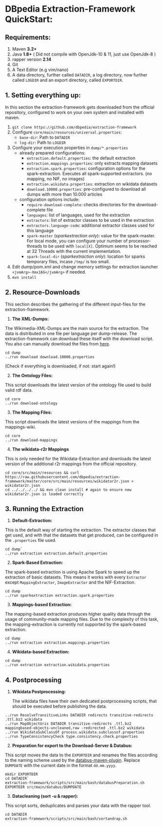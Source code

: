 # DBpedia Extraction-Framework QuickStart:

## Requirements:

1. Maven **3.2+**
2. Java **1.8+** ( Did not compile with OpenJdk-10 & 11, just use OpenJdk-8 )
3. rapper version **2.14**
4. Git
5. A Text Editor (e.g vim/nano)
6. A data directory, further called `DATADIR`, a log directory, now further called `LOGDIR` and an export directory, called `ÈXPORTDIR`.

## 1. Setting everything up:

In this section the extraction-framework gets downloaded from the official repository, configured to work on your own system and installed with maven.

1. `git clone https://github.com/dbpedia/extraction-framework`
3. Configure `core/main/resources/universal.properties`:
    - `base-dir`: Path to `DATADIR`
    - `log-dir`: Path to `LOGDIR`
4. Configure your execution properties in `dump/*.properties`
    - already prepared configurations:
        - `extraction.default.properties`: the default extraction
        - `extraction.mappings.properties`: only extracts mapping datasets
        - `extraction.spark.properties`: configuration options for the spark-extraction. Executes all spark-supported extractors. (no mapping, no NIF, no images)
        - `extraction.wikidata.properties`: extraction on wikidata datasets
        - `download.10000.properties`: pre-configured to download all dumps with more than 10.000 articles
    - configuration options include:
        - `require-download-complete`: checks directories for the download-complete file
        - `languages`: list of languages, used for the extraction
        - `extractors`: list of extractor classes to be used in the extraction
        - `extractors.language-code`: additional extractor classes used for this language
        -  `spark-master` (*sparkextraction only*): value for the spark-master. For local mode, you can configure your number of processor-threads to be used with `local[X]`. Optimum seems to be reached at 32 Threads with the current implementation.
        -  `spark-local-dir` (*sparkextraction only*): location for sparks temporary files, incase `/tmp/` is too small.
5. Edit dump/pom.xml and change memory settings for extraction launcher `<jvmArg>-Xmx16G</jvmArg>` if needed.
6. `mvn install`

## 2. Resource-Downloads

This section describes the gathering of the different input-files for the extraction-framework.

1. **The XML-Dumps:**

The Wikimedia-XML-Dumps are the main source for the extraction. The data is distributed in one file per language per dump-release. The extraction-framework can download these itself with the download script. You also can manually download the files from [here](https://dumps.wikimedia.org/backup-index-bydb.html).

```
cd dump
../run download download.10000.properties
```

(Check if everything is downloaded, if not: start again!)

2. **The Ontology Files:**

This script downloads the latest version of the ontology file used to build valid rdf data.

```
cd core
../run download-ontology
```

3. **The Mapping Files:**

This script downloads the latest versions of the mappings from the mappings-wiki.

```
cd core
../run download-mappings
```

4. **The wikidata-r2r Mappings**

This is only needed for the Wikidata-Extraction and downloads the latest version of the additional r2r mappings from the official repository.

```
cd core/src/main/resources && curl https://raw.githubusercontent.com/dbpedia/extraction-framework/master/core/src/main/resources/wikidatar2r.json > wikidatar2r.json
cd ../../../../ && mvn clean install # again to ensure new wikidatar2r.json is loaded correctly
``` 

## 3. Running the Extraction
1. **Default-Extraction:**

This is the default way of starting the extraction. The extractor classes that get used, and with that the datasets that get produced, can be configured in the `.properties` file used.
```
cd dump`
../run extraction extraction.default.properties
```

2. **Spark-Based Extraction:**

The spark-based extraction is using Apache Spark to speed up the extraction of basic datasets. This means it works with every `Extractor` except `MappingExtractor`, `ImageExtractor` and the NIF-Extraction.

```
cd dump
../run sparkextraction extraction.spark.properties
```

3. **Mappings-based Extraction:**

The mapping-based extraction produces higher quality data through the usage of community-made mapping files. Due to the complexity of this task, the mapping-extraction is currently not supported by the spark-based extraction.

```
cd dump
../run extraction extraction.mappings.properties
```

4. **Wikidata-based Extraction:**

```
cd dump
../run extraction extraction.wikidata.properties
```
    
## 4. Postprocessing

1. **Wikidata Postprocessing:**

    The wikidata files have their own dedicated postprocessing scripts, that should be executed before publishing the data.
```cd scripts
../run ResolveTransitiveLinks DATADIR redirects transitive-redirects .ttl.bz2 wikidata
../run MapObjectUris DATADIR transitive-redirects .ttl.bz2 mappingbased-objects-uncleaned,raw -redirected .ttl.bz2 wikidata
../run WikidataSubClassOf process.wikidata.subclassof.properties
../run TypeConsistencyCheck type.consistency.check.properties
```

2. **Preparation for export to the Download-Server & Databus:**

This script moves the data to the `ÈXPORTDIR` and renames the files according to the naming scheme used by the [databus-maven-plugin](https://github.com/dbpedia/databus-maven-plugin). Replace `DUMPDATE` with the current date in the format `dd.mm.yyyy`.

```
mkdir EXPORTDIR
cd DATADIR`
extraction-framework/scripts/src/main/bash/databusPreparation.sh EXPORTDIR src/main/databus/DUMPDATE
```

3. **Datacleaning (sort -u & rapper):**

This script sorts, deduplicates and parses your data with the rapper tool.

```
cd DATADIR
extraction-framework/scripts/src/main/bash/sortandrap.sh
```


